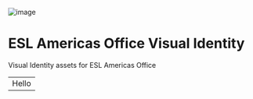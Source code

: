![image](https://user-images.githubusercontent.com/17634377/210445036-590a684b-3716-4670-b120-17d08d0f0499.png)

# ESL Americas Office Visual Identity

Visual Identity assets for ESL Americas Office

<table width="100%">
  <td>
  Hello
  </td>
</table>
